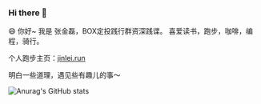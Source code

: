 ### Hi there 👋

<!--
**iamjinlei0312/iamjinlei0312** is a ✨ _special_ ✨ repository because its `README.md` (this file) appears on your GitHub profile.

Here are some ideas to get you started:

- 🔭 I’m currently working on ...
- 🌱 I’m currently learning ...
- 👯 I’m looking to collaborate on ...
- 🤔 I’m looking for help with ...
- 💬 Ask me about ...
- 📫 How to reach me: ...
- 😄 Pronouns: ...
- ⚡ Fun fact: ...
-->

😄 你好~ 我是 张金磊，BOX定投践行群资深践谍。 喜爱读书，跑步，咖啡，编程，骑行。 

个人跑步主页：[jinlei.run](https://jinlei.run/)

明白一些道理，遇见些有趣儿的事～



![Anurag's GitHub stats](https://github-readme-stats.vercel.app/api?username=iamjinlei0312&show_icons=true&theme=radical)
